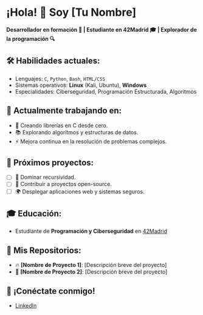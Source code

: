 # ¡Hola! 👋 Soy [Tu Nombre]

**Desarrollador en formación 🚀 | Estudiante en 42Madrid 🎓 | Explorador de la programación 🔍**

## 🛠️ Habilidades actuales:
- Lenguajes: `C`, `Python`, `Bash`, `HTML/CSS`
- Sistemas operativos: **Linux** (Kali, Ubuntu), **Windows**
- Especialidades: Ciberseguridad, Programación Estructurada, Algoritmos

## 🚧 Actualmente trabajando en:
- 🔐 Creando librerías en C desde cero.
- 📚 Explorando algoritmos y estructuras de datos.
- ⚡️ Mejora continua en la resolución de problemas complejos.

## 🎯 Próximos proyectos:
- [ ] 🔄 Dominar recursividad.
- [ ] 🔧 Contribuir a proyectos open-source.
- [ ] 🌍 Desplegar aplicaciones web y sistemas seguros.

## 🎓 Educación:
- Estudiante de **Programación y Ciberseguridad** en [42Madrid](https://www.42madrid.com/)

## 📂 Mis Repositorios:
- 🔥 **[Nombre de Proyecto 1]**: [Descripción breve del proyecto]
- 🌟 **[Nombre de Proyecto 2]**: [Descripción breve del proyecto]

## 🤝 ¡Conéctate conmigo!
- [LinkedIn](https://linkedin.com/in/ariel-arcos-3731a5)
